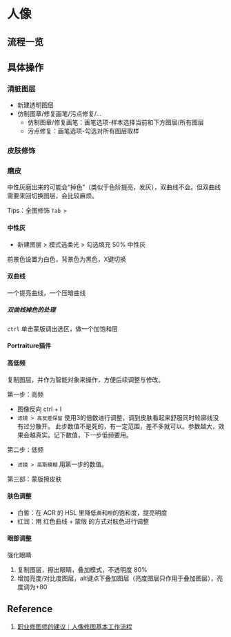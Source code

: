 # 人像
## 流程一览

## 具体操作

### 清脏图层

* 新建透明图层
* 仿制图章/修复画笔/污点修复/...
  * 仿制图章/修复画笔：画笔选项-样本选择当前和下方图层/所有图层
  * 污点修复：画笔选项-勾选对所有图层取样


### 皮肤修饰

### 磨皮

中性灰磨出来的可能会“掉色”（类似于色阶提亮，发灰），双曲线不会。但双曲线需要来回切换图层，会比较麻烦。

Tips：全图修饰
`Tab > `

#### 中性灰
* 新建图层 > 模式选柔光 > 勾选填充 50% 中性灰

前景色设置为白色，背景色为黑色，X键切换

#### 双曲线

一个提亮曲线，一个压暗曲线

##### 双曲线掉色的处理
`ctrl` 单击蒙版调出选区，做一个加饱和层

#### Portraiture插件

#### 高低频
复制图层，并作为智能对象来操作，方便后续调整与修改。

第一步：高频
* 图像反向 ctrl + I
* `滤镜 > 高反差保留` 使用3的倍数进行调整，调到皮肤看起来舒服同时轮廓线没有过分散开。
此步数值不是死的，有一定范围，差不多就可以。参数越大，效果会越真实。记下数值，下一步低频要用。

第二步：低频
* `滤镜 > 高斯模糊` 用第一步的数值。

第三部：蒙版擦皮肤

#### 肤色调整
* 白皙：在 ACR 的 HSL 里降低`黄`和`橙`的饱和度，提亮明度
* 红润：用 红色曲线 + 蒙版 的方式对肤色进行调整 

#### 眼部调整

强化眼睛

1. 复制图层，擦出眼睛，叠加模式，不透明度 80%
2. 增加亮度/对比度图层，alt键点下叠加图层（亮度图层只作用于叠加图层），亮度调为+80

## Reference
1. [职业修图师的建议｜人像修图基本工作流程](https://zhuanlan.zhihu.com/p/27690583)